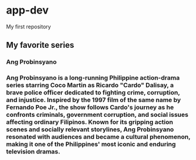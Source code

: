 # app-dev
My first repository
## **My favorite series**
### **Ang Probinsyano**
### Ang Probinsyano is a long-running Philippine action-drama series starring Coco Martin as Ricardo "Cardo" Dalisay, a brave police officer dedicated to fighting crime, corruption, and injustice. Inspired by the 1997 film of the same name by Fernando Poe Jr., the show follows Cardo's journey as he confronts criminals, government corruption, and social issues affecting ordinary Filipinos. Known for its gripping action scenes and socially relevant storylines, Ang Probinsyano resonated with audiences and became a cultural phenomenon, making it one of the Philippines' most iconic and enduring television dramas.

